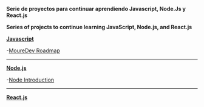 **Serie de proyectos para continuar aprendiendo Javascript, Node.Js y React.js**

**Series of projects to continue learning JavaScript, Node.js, and React.js**



**[Javascript](https://github.com/MantraGitH/Projects/tree/main/Javascript)**

-[MoureDev Roadmap](https://github.com/MantraGitH/Projects/tree/main/Javascript/RoadMap-MoureDev)

---

**[Node.js](https://github.com/MantraGitH/Projects/tree/main/Node)**

-[Node Introduction](https://github.com/MantraGitH/Projects/tree/main/Node/1.Introduction)

---

**[React.js](https://github.com/MantraGitH/Projects/tree/main/React)**


